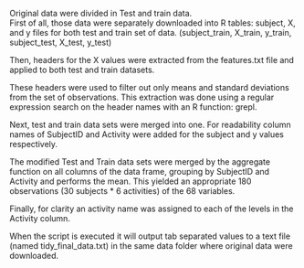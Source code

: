 Original data were divided in Test and train data.  
First of all, those data were separately downloaded into R tables: subject, X, and y files for both test and train set of data.
(subject_train, X_train, y_train, subject_test, X_test, y_test)

Then, headers for the X values were extracted from the features.txt file and applied to both test and train datasets.

These headers were used to filter out only means and standard deviations from the set of observations. 
This extraction was done using a regular expression search on the header names with an R function: grepl.

Next, test and train data sets were merged into one. 
For readability column names of SubjectID and Activity were added for the subject and y values respectively.

The modified Test and Train data sets were merged by the aggregate function on all columns of the data frame, grouping by 
SubjectID and Activity and performs the mean. This yielded an appropriate 180 observations (30 subjects * 6 activities) of the
68 variables.

Finally, for clarity an activity name was assigned to each of the levels in the Activity column.

When the script is executed it will output tab separated values to a text file (named tidy_final_data.txt) in the same data folder
where original data were downloaded.
